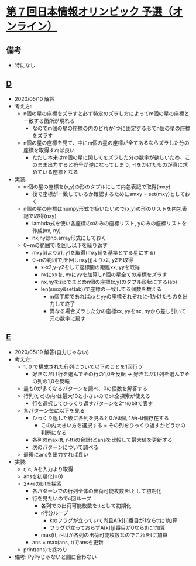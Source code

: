 # [第７回日本情報オリンピック 予選（オンライン）](https://atcoder.jp/contests/joi2008yo/tasks)

## 備考

- 特になし

## [D](https://atcoder.jp/contests/joi2008yo/tasks/joi2008yo_d)

- 2020/05/10 解答
- 考え方:
  - n個の星の座標をズラすと必ず特定のズラし方によってm個の星の座標と一致する箇所が現れる
    - なのでm個の星の座標の内のどれか1つに固定する形でn個の星の座標をズラす
  - n個の星の座標を見て、中にm個の星の座標が全てあるならズラした分の座標を取得すれば良い
    - ただし本来はm個の星に関してをズラした分の数字が欲しいため、このまま出力すると符号が逆になってしまう, -1をかけたものが真に求めている座標となる
- 実装:
  - m個の星の座標を(x,y)の形のタプルにして内包表記で取得(mxy)
    - 後で座標が一致しているか確認するためにsmxy = set(mxy)としておく
  - n個の星の座標はnumpy形式で扱いたいので(x,y)の形のリストを内包表記で取得(nxy)
    - lambda式を使い各座標のxのみの座標リスト, yのみの座標リストを作成(nx, ny)
    - nx,nyはnp.array形式にしておく
  - 0~mの範囲でiを回し以下を繰り返す
    - mxy[i]よりx1, y1を取得(mxy[i]を基準とする星にする)
    - 0~nの範囲でjを回しnxy[j]よりx2, y2を取得
      - x-x2,y-y2をして座標間の距離xx, yyを取得
      - nxにxxを, nyにyyを加算しn個の星全ての座標をズラす
      - nx,nyをzipでまとめn個の座標(x,y)のタプル形状にする(ab)
      - len(smxy&set(ab))で座標の一致してる個数を数える
        - m個丁度であればxxとyyの座標それぞれに-1かけたものを出力して終了
        - 異なる場合ズラした分の座標xx, yyをnx, nyから差し引いて元の数字に戻す

## [E](https://atcoder.jp/contests/joi2008yo/tasks/joi2008yo_e)

- 2020/05/19 解答(自力じゃない)
- 考え方:
  - 1, 0 で構成された行列について以下のことを1回行う
    - 好きなだけ行を選んでその行の1,0を反転 → 好きなだけ列を選んでその列の1,0を反転
  - 最も0が多くなるパターンを調べ、0の個数を解答する
  - 行列(r, c)の内rは最大10と小さいのでbit全探索が使える
    - 行を選択してひっくり返すパターンを2^rのbitで表す
  - 各パターン毎に以下を見る
    - ひっくり返した後に各列を見ると0がtt個, 1がr-tt個存在する
      - この内大きい方を選択する = その列をひっくり返すかどうかの判断になる
    - 各列のmax(tt, r-tt)の合計tとansを比較して最大値を更新する
    - 次のパターンについて調べる
  - 最後にansを出力すれば良い
- 実装:
  - r, c, Aを入力より取得
  - ansを初期化(=0)
  - 2**rのbit全探索
    - 各パターンでの行列全体の出荷可能枚数をtとして初期化
    - 行を見たいのでc回ループ
      - 各列での出荷可能枚数をttとして初期化
      - r行分ループ
        - kのフラグが立っていて尚且A[k][j]番目が1ならttに1加算
        - フラグが立っておらずA[k][j]番目が0ならttに1加算
      - max(tt, r-tt)が各列の出荷可能枚数なのでこれをtに加算
    - ans = max(ans, t)でansを更新
  - print(ans)で終わり
- 備考: PyPyじゃないと間に合わない
